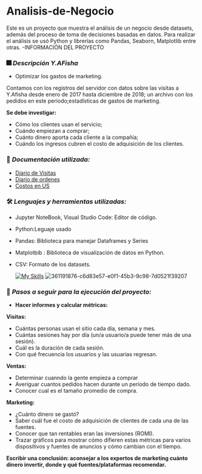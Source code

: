 # Analisis-de-Negocio
Este es un proyecto que muestra el análisis de un negocio desde datasets, además del proceso de toma de decisiones  basadas en datos.
Para realizar el análisis se usó Python y librerías como Pandas, Seaborn, Matplotlib entre otras.
-INFORMACIÓN DEL PROYECTO
### :fireworks: *Descripción Y.AFisha*
- Optimizar los gastos de marketing.

Contamos con los registros del servidor con datos sobre las visitas a Y.Afisha desde enero de 2017 hasta diciembre de 2018; un archivo con los pedidos en este periodo;estadísticas de gastos de marketing.

**Se debe investigar:**
- Cómo los clientes usan el servicio;
- Cuándo empiezan a comprar;
- Cuánto dinero aporta cada cliente a la compañía;
- Cuándo los ingresos cubren el costo de adquisición de los clientes.


### :page_facing_up: *Documentación utilizada:* 
- [Diario de Visitas](https://practicum-content.s3.us-west-1.amazonaws.com/datasets/visits_log_us.csv)
- [Diario de ordenes](https://practicum-content.s3.us-west-1.amazonaws.com/datasets/orders_log_us.csv)
- [Costos en US](https://practicum-content.s3.us-west-1.amazonaws.com/datasets/costs_us.csv)
  
### 🛠️ *Lenguajes y herramientas utilizadas:*
<div id="header" align="left">
  
- Jupyter NoteBook, Visual Studio Code: Editor de código.
- Python:Leguaje usado
- Pandas: Biblioteca para manejar Dataframes y Series 
- Matplotbib : Biblioteca de visualización de datos en Python.
- CSV: Formato de los datasets.
  
  [![My Skills](https://skillicons.dev/icons?i=py,github,vscode,windows,powershell)](https://skillicons.dev) ![361191876-c6d83e57-e0f1-45b3-9c98-7d0521f39207](https://github.com/user-attachments/assets/3949cd0b-d42d-4bf9-95b4-7170a7155de1)

</a>

### :paw_prints: *Pasos a seguir para la ejecución del proyecto:* 
- **Hacer informes y calcular métricas:**
  
 __Visitas:__
- Cuántas personas usan el sitio cada día, semana y mes.
- Cuántas sesiones hay por día (un/a usuario/a puede tener más de una sesión).
- Cuál es la duración de cada sesión.
- Con qué frecuencia los usuarios y las usuarias regresan.

**Ventas:**
- Determinar cuanndo la gente empieza a comprar
- Averiguar cuantos pedidos hacen durante un período de tiempo dado.
- Conocer cual es el tamaño promedio de compra.

**Marketing:**
- ¿Cuánto dinero se gastó?
- Saber cuál fue el costo de adquisición de clientes de cada una de las fuentes.
- Conocer que tan rentables eran las inversiones (ROMI).
- Trazar gráficos para mostrar cómo difieren estas métricas para varios dispositivos y fuentes de anuncios y cómo cambian con el tiempo.

**Escribir una conclusión: aconsejar a los expertos de marketing cuánto dinero invertir, donde y qué fuentes/plataformas recomendar.**

